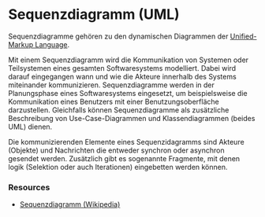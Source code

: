 # Sequenzdiagramm (UML)

Sequenzdiagramme gehören zu den dynamischen Diagrammen der 
[Unified-Markup Language](UML).

Mit einem Sequenzdiagramm wird die Kommunikation von Systemen oder
Teilsystemen eines gesamten Softwaresystems modelliert. Dabei wird darauf
eingegangen wann und wie die Akteure innerhalb des Systems miteinander
kommunizieren. Sequenzdiagramme werden in der Planungsphase eines
Softwaresystems eingesetzt, um beispielsweise die Kommunikation eines
Benutzers mit einer Benutzungsoberfläche darzustellen. Gleichfalls können
Sequenzdiagramme als zusätzliche Beschreibung von Use-Case-Diagrammen
und Klassendiagrammen (beides UML) dienen.

Die kommunizierenden Elemente eines Sequenzidagramms sind Akteure (Objekte)
und Nachrichten die entweder synchron oder asynchron gesendet werden.
Zusätzlich gibt es sogenannte Fragmente, mit denen logik (Selektion oder auch
Iterationen) eingebetten werden können.

### Resources
* [Sequenzdiagramm (Wikipedia)](https://de.wikipedia.org/wiki/Sequenzdiagramm)
